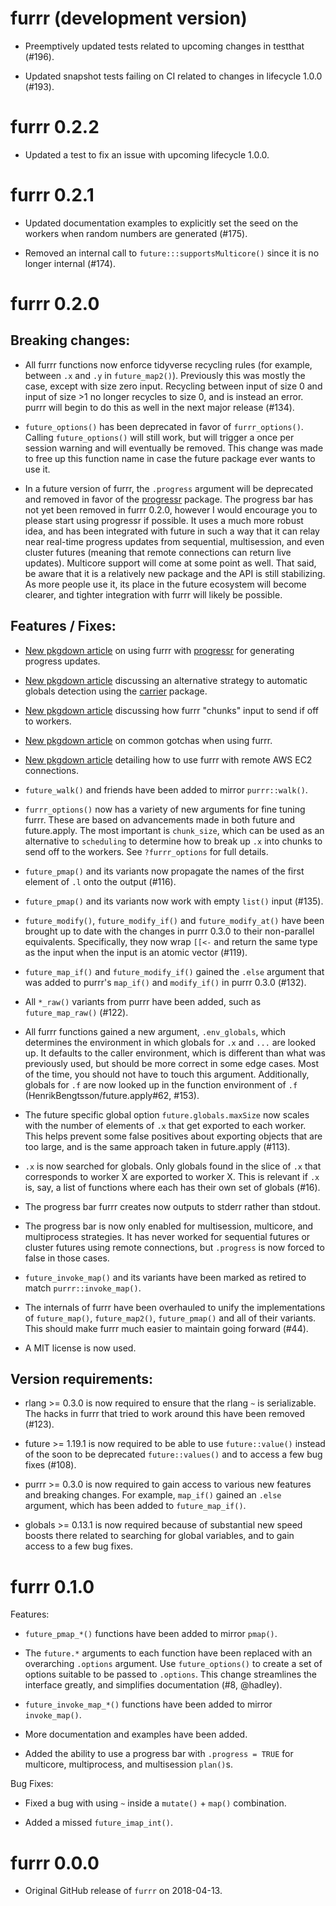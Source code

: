 # furrr (development version)

* Preemptively updated tests related to upcoming changes in testthat (#196).

* Updated snapshot tests failing on CI related to changes in lifecycle 1.0.0
  (#193).

# furrr 0.2.2

* Updated a test to fix an issue with upcoming lifecycle 1.0.0.

# furrr 0.2.1

* Updated documentation examples to explicitly set the seed on the workers
  when random numbers are generated (#175).
  
* Removed an internal call to `future:::supportsMulticore()` since it is no
  longer internal (#174).

# furrr 0.2.0

## Breaking changes:

* All furrr functions now enforce tidyverse recycling rules (for example, 
  between `.x` and `.y` in `future_map2()`). Previously this was mostly the
  case, except with size zero input. Recycling between input of size 0 and
  input of size >1 no longer recycles to size 0, and is instead an error.
  purrr will begin to do this as well in the next major release (#134).

* `future_options()` has been deprecated in favor of `furrr_options()`.
  Calling `future_options()` will still work, but will trigger a once per
  session warning and will eventually be removed. This change was made to
  free up this function name in case the future package ever wants to use it.
  
* In a future version of furrr, the `.progress` argument will be deprecated
  and removed in favor of the 
  [progressr](https://CRAN.R-project.org/package=progressr)
  package. The progress bar has not yet been removed in furrr 0.2.0, however
  I would encourage you to please start using progressr if possible. It uses
  a much more robust idea, and has been integrated with future
  in such a way that it can relay near real-time progress updates from
  sequential, multisession, and even cluster futures (meaning that remote
  connections can return live updates). Multicore support will come at some
  point as well. That said, be aware that it is a relatively new package
  and the API is still stabilizing. As more people use it, its place in the
  future ecosystem will become clearer, and tighter integration with furrr
  will likely be possible.

## Features / Fixes:

* [New pkgdown article](https://furrr.futureverse.org/articles/articles/progress.html)
  on using furrr with [progressr](https://CRAN.R-project.org/package=progressr)
  for generating progress updates.

* [New pkgdown article](https://furrr.futureverse.org/articles/articles/carrier.html)
  discussing an alternative strategy to automatic globals detection using
  the [carrier](https://CRAN.R-project.org/package=carrier) package.

* [New pkgdown article](https://furrr.futureverse.org/articles/articles/chunking.html)
  discussing how furrr "chunks" input to send if off to workers.

* [New pkgdown article](https://furrr.futureverse.org/articles/articles/gotchas.html)
  on common gotchas when using furrr.

* [New pkgdown article](https://furrr.futureverse.org/articles/articles/remote-connections.html)
  detailing how to use furrr with remote AWS EC2 connections.

* `future_walk()` and friends have been added to mirror `purrr::walk()`.

* `furrr_options()` now has a variety of new arguments for fine tuning furrr.
  These are based on advancements made in both future and future.apply. The
  most important is `chunk_size`, which can be used as an alternative
  to `scheduling` to determine how to break up `.x` into chunks to send off
  to the workers. See `?furrr_options` for full details.

* `future_pmap()` and its variants now propagate the names of the first element
  of `.l` onto the output (#116).

* `future_pmap()` and its variants now work with empty `list()` input (#135).

* `future_modify()`, `future_modify_if()` and `future_modify_at()` have been
  brought up to date with the changes in purrr 0.3.0 to their non-parallel
  equivalents. Specifically, they now wrap `[[<-` and return the same type
  as the input when the input is an atomic vector (#119).

* `future_map_if()` and `future_modify_if()` gained the `.else` argument that
  was added to purrr's `map_if()` and `modify_if()` in purrr 0.3.0 (#132).

* All `*_raw()` variants from purrr have been added, such as
  `future_map_raw()` (#122).
  
* All furrr functions gained a new argument, `.env_globals`, which determines
  the environment in which globals for `.x` and `...` are
  looked up. It defaults to the caller environment, which is different than
  what was previously used, but should be more correct in some edge cases.
  Most of the time, you should not have to touch this argument. Additionally,
  globals for `.f` are now looked up in the function environment of `.f`
  (HenrikBengtsson/future.apply#62, #153).
  
* The future specific global option `future.globals.maxSize` now scales with
  the number of elements of `.x` that get exported to each worker. This
  helps prevent some false positives about exporting objects that are too large,
  and is the same approach taken in future.apply (#113).

* `.x` is now searched for globals. Only globals found in the slice of `.x`
  that corresponds to worker X are exported to worker X. This is relevant if
  `.x` is, say, a list of functions where each has their own set of globals
  (#16).

* The progress bar furrr creates now outputs to stderr rather than stdout.

* The progress bar is now only enabled for multisession, multicore, and
  multiprocess strategies. It has never worked for sequential futures or
  cluster futures using remote connections, but `.progress` is now forced
  to false in those cases.

* `future_invoke_map()` and its variants have been marked as retired to match
  `purrr::invoke_map()`.
  
* The internals of furrr have been overhauled to unify the implementations of
  `future_map()`, `future_map2()`, `future_pmap()` and all of their variants.
  This should make furrr much easier to maintain going forward (#44).

* A MIT license is now used.

## Version requirements:

* rlang >= 0.3.0 is now required to ensure that the rlang `~` is serializable.
  The hacks in furrr that tried to work around this have been removed (#123).

* future >= 1.19.1 is now required to be able to use `future::value()` instead
  of the soon to be deprecated `future::values()` and to access a few bug
  fixes (#108).
  
* purrr >= 0.3.0 is now required to gain access to various new features and
  breaking changes. For example, `map_if()` gained an `.else` argument, which
  has been added to `future_map_if()`.

* globals >= 0.13.1 is now required because of substantial new speed boosts
  there related to searching for global variables, and to gain access to a few
  bug fixes.

# furrr 0.1.0

Features:

  * `future_pmap_*()` functions have been added to mirror `pmap()`.

  * The `future.*` arguments to each function have been replaced with an 
  overarching `.options` argument. Use `future_options()` to create a set of options
  suitable to be passed to `.options`. This change streamlines the interface 
  greatly, and simplifies documentation (#8, @hadley).
  
  * `future_invoke_map_*()` functions have been added to mirror `invoke_map()`.
  
  * More documentation and examples have been added.
  
  * Added the ability to use a progress bar with `.progress = TRUE` for 
  multicore, multiprocess, and multisession `plan()`s.

Bug Fixes:

  * Fixed a bug with using `~` inside a `mutate()` + `map()` combination.

  * Added a missed `future_imap_int()`.

# furrr 0.0.0

* Original GitHub release of `furrr` on 2018-04-13. 
